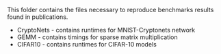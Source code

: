 This folder contains the files necessary to reproduce benchmarks results found in publications.

* CryptoNets - contains runtimes for MNIST-Cryptonets network
* GEMM - contains timings for sparse matrix multiplication
* CIFAR10 - contains runtimes for CIFAR-10 models